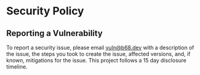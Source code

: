 # Security Policy
## Reporting a Vulnerability

To report a security issue, please email [vuln@b68.dev](mailto:vuln@b68.dev) with a description of the issue, the steps you took to create the issue, affected versions, and, if known, mitigations for the issue. This project follows a 15 day disclosure timeline.
